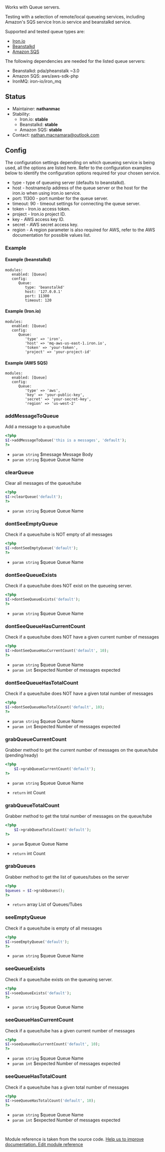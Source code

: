 



Works with Queue servers.

Testing with a selection of remote/local queueing services, including Amazon's SQS service
Iron.io service and beanstalkd service.

Supported and tested queue types are:

* [Iron.io](http://iron.io/)
* [Beanstalkd](http://kr.github.io/beanstalkd/)
* [Amazon SQS](http://aws.amazon.com/sqs/)

The following dependencies are needed for the listed queue servers:

* Beanstalkd: pda/pheanstalk ~3.0
* Amazon SQS: aws/aws-sdk-php
* IronMQ: iron-io/iron_mq

## Status

* Maintainer: **nathanmac**
* Stability:
    - Iron.io:    **stable**
    - Beanstalkd: **stable**
    - Amazon SQS: **stable**
* Contact: nathan.macnamara@outlook.com

## Config

The configuration settings depending on which queueing service is being used, all the options are listed
here. Refer to the configuration examples below to identify the configuration options required for your chosen
service.

* type - type of queueing server (defaults to beanstalkd).
* host - hostname/ip address of the queue server or the host for the iron.io when using iron.io service.
* port: 11300 - port number for the queue server.
* timeout: 90 - timeout settings for connecting the queue server.
* token - Iron.io access token.
* project - Iron.io project ID.
* key - AWS access key ID.
* secret - AWS secret access key.
* region - A region parameter is also required for AWS, refer to the AWS documentation for possible values list.

### Example
#### Example (beanstalkd)

    modules:
       enabled: [Queue]
       config:
          Queue:
             type: 'beanstalkd'
             host: '127.0.0.1'
             port: 11300
             timeout: 120

#### Example (Iron.io)

    modules:
       enabled: [Queue]
       config:
          Queue:
             'type' => 'iron',
             'host' => 'mq-aws-us-east-1.iron.io',
             'token' => 'your-token',
             'project' => 'your-project-id'

#### Example (AWS SQS)

    modules:
       enabled: [Queue]
       config:
          Queue:
             'type' => 'aws',
             'key' => 'your-public-key',
             'secret' => 'your-secret-key',
             'region' => 'us-west-2'



### addMessageToQueue
 
Add a message to a queue/tube

```php
<?php
$I->addMessageToQueue('this is a messages', 'default');
?>
```

 * `param string` $message Message Body
 * `param string` $queue Queue Name


### clearQueue
 
Clear all messages of the queue/tube

```php
<?php
$I->clearQueue('default');
?>
```

 * `param string` $queue Queue Name


### dontSeeEmptyQueue
 
Check if a queue/tube is NOT empty of all messages

```php
<?php
$I->dontSeeEmptyQueue('default');
?>
```

 * `param string` $queue Queue Name


### dontSeeQueueExists
 
Check if a queue/tube does NOT exist on the queueing server.

```php
<?php
$I->dontSeeQueueExists('default');
?>
```

 * `param string` $queue Queue Name


### dontSeeQueueHasCurrentCount
 
Check if a queue/tube does NOT have a given current number of messages

```php
<?php
$I->dontSeeQueueHasCurrentCount('default', 10);
?>
```

 * `param string` $queue Queue Name
 * `param int` $expected Number of messages expected


### dontSeeQueueHasTotalCount
 
Check if a queue/tube does NOT have a given total number of messages

```php
<?php
$I->dontSeeQueueHasTotalCount('default', 10);
?>
```

 * `param string` $queue Queue Name
 * `param int` $expected Number of messages expected


### grabQueueCurrentCount
 
Grabber method to get the current number of messages on the queue/tube (pending/ready)

```php
<?php
    $I->grabQueueCurrentCount('default');
?>
```
 * `param string` $queue Queue Name

 * `return` int Count


### grabQueueTotalCount
 
Grabber method to get the total number of messages on the queue/tube

```php
<?php
    $I->grabQueueTotalCount('default');
?>
```

 * `param` $queue Queue Name

 * `return` int Count


### grabQueues
 
Grabber method to get the list of queues/tubes on the server

```php
<?php
$queues = $I->grabQueues();
?>
```

 * `return` array List of Queues/Tubes


### seeEmptyQueue
 
Check if a queue/tube is empty of all messages

```php
<?php
$I->seeEmptyQueue('default');
?>
```

 * `param string` $queue Queue Name


### seeQueueExists
 
Check if a queue/tube exists on the queueing server.

```php
<?php
$I->seeQueueExists('default');
?>
```

 * `param string` $queue Queue Name


### seeQueueHasCurrentCount
 
Check if a queue/tube has a given current number of messages

```php
<?php
$I->seeQueueHasCurrentCount('default', 10);
?>
```

 * `param string` $queue Queue Name
 * `param int` $expected Number of messages expected


### seeQueueHasTotalCount
 
Check if a queue/tube has a given total number of messages

```php
<?php
$I->seeQueueHasTotalCount('default', 10);
?>
```

 * `param string` $queue Queue Name
 * `param int` $expected Number of messages expected

<p>&nbsp;</p><div class="alert alert-warning">Module reference is taken from the source code. <a href="https://github.com/Codeception/Codeception/tree/2.1/src/Codeception/Module/Queue.php">Help us to improve documentation. Edit module reference</a></div>
